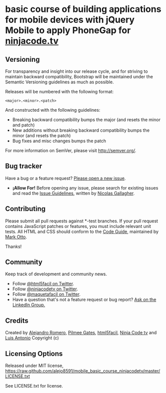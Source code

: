 basic course of building applications for mobile devices with jQuery Mobile to apply PhoneGap for [ninjacode.tv](ninjacode.tv)
=========================================================================================================================

## Versioning

For transparency and insight into our release cycle, and for striving to maintain backward compatibility, Bootstrap will be maintained under the Semantic Versioning guidelines as much as possible.

Releases will be numbered with the following format:

`<major>.<minor>.<patch>`

And constructed with the following guidelines:

* Breaking backward compatibility bumps the major (and resets the minor and patch)
* New additions without breaking backward compatibility bumps the minor (and resets the patch)
* Bug fixes and misc changes bumps the patch

For more information on SemVer, please visit http://semver.org/.


## Bug tracker

Have a bug or a feature request? [Please open a new issue](https://github.com/alejo8591/tuktuk-sass/issues). 
+ **¡Allow For!** Before opening any issue, please search for existing issues and read the [Issue Guidelines](https://github.com/necolas/issue-guidelines), written by [Nicolas Gallagher](https://github.com/necolas/).


## Contributing

Please submit all pull requests against *-test branches. If your pull request contains JavaScript patches or features, you must include relevant unit tests. All HTML and CSS should conform to the [Code Guide](http://github.com/mdo/code-guide), maintained by [Mark Otto](http://github.com/mdo).

Thanks!

## Community

Keep track of development and community news.

* Follow [@html5facil on Twitter](http://twitter.com/htm5facil).
* Follow [@ninjacodetv on Twitter](http://twitter.com/ninjacodetv).
* Follow [@maquetafacil on Twitter](http://twitter.com/maquetafacil).
* Have a question that's not a feature request or bug report? [Ask on the LinkedIn Group.]( http://www.linkedin.com/groups/html5facil-4554208?trk=myg_ugrp_ovr)


## Credits
Created by [Alejandro Romero](http://twitter.com/alejo8591), [Pilmee Gates](http://twitter.com/pilmee), [html5facil](html5facil.com), [Ninja Code tv](ninjacode.tv) and [Luis Antonio](http://twitter.com/jimmylagp)
Copyright (c)

## Licensing Options
Released under MIT license, https://raw.github.com/alejo8591/mobile_basic_course_ninjacodetv/master/LICENSE.txt

See LICENSE.txt for license.
